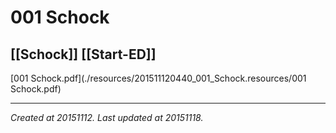 # 001 Schock
 [[Schock]] [[Start-ED]] 
---



[001 Schock.pdf](./resources/201511120440_001_Schock.resources/001 Schock.pdf)

---

_Created at 20151112._
_Last updated at 20151118._



